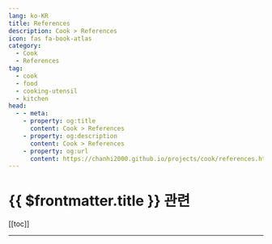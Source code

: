 ```yaml
---
lang: ko-KR
title: References
description: Cook > References
icon: fas fa-book-atlas
category: 
  - Cook
  - References
tag:
  - cook
  - food
  - cooking-utensil
  - kitchen
head:
  - - meta:
    - property: og:title
      content: Cook > References
    - property: og:description
      content: Cook > References
    - property: og:url
      content: https://chanhi2000.github.io/projects/cook/references.html
---
```


# {{ $frontmatter.title }} 관련

[[toc]]

---

<TagLinks />